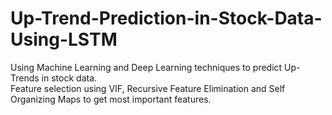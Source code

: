 # Up-Trend-Prediction-in-Stock-Data-Using-LSTM

Using Machine Learning and Deep Learning techniques to predict Up-Trends in stock data.</br>
Feature selection using VIF, Recursive Feature Elimination and Self Organizing Maps to get most important features.
